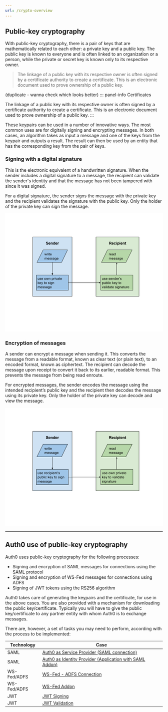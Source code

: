 ```yaml
---
url: /crypto-overview
---
```


## Public-key cryptography

With public-key cryptography, there is a pair of keys that are mathematically related to each other: a private key and a public key. The public key is known to everyone and is often linked to an organization or a person, while the private or secret key is known only to its respective owner.

> The linkage of a public key with its respective owner is often signed by a certificate authority to create a certificate. This is an electronic document used to prove ownership of a public key.

(duplicate - wanna check which looks better)
::: panel-info Certificates

The linkage of a public key with its respective owner is often signed by a certificate authority to create a certificate. This is an electronic document used to prove ownership of a public key.
:::

These keypairs can be used in a number of innovative ways.  The most common uses are for digitally signing and encrypting messages.  In both cases, an algorithm takes as input a message and one of the keys from the keypair and outputs a result.  The result can then be used by an entity that has the corresponding key from the pair of keys. 

### Signing with a digital signature
This is the electronic equivalent of a handwritten signature. When the sender includes a digital signature to a message, the recipient can validate the sender's identity and that the message has not been tampered with since it was signed.

For a digital signature, the sender signs the message with the private key and the recipient validates the signature with the public key.  Only the holder of the private key can sign the message.

![](media/articles/public-key-cryptography/signing-messages.png)

### Encryption of messages
A sender can encrypt a message when sending it. This converts the message from a readable format, known as clear text (or plain text), to an encoded format, known as ciphertext. The recipient can decode the message upon receipt to convert it back to its earlier, readable format. This prevents the message from being read enroute.

For encrypted messages, the sender encodes the message using the intended recipient’s public key and the recipient then decodes the message using its private key. Only the holder of the private key can decode and view the message.

![](media/articles/public-key-cryptography/encrypting-messages.png)

---

## Auth0 use of public-key cryptography

Auth0 uses public-key cryptography for the following processes:
+ Signing and encryption of SAML messages for connections using the SAML protocol
+ Signing and encryption of WS-Fed messages for connections using ADFS
+ Signing of JWT tokens using the RS256 algorithm

Auth0 takes care of generating the keypairs and the certificate, for use in the above cases. You are also provided with a mechanism for downloading the public key/certificate. Typically you will have to give the public key/certificate to any partner entity with whom Auth0 is to exchange messages.

There are, however, a set of tasks you may need to perform, according with the process to be implemented:

| Technology  | Case |
| ----------  | ---- |
| SAML        | [Auth0 as Service Provider (SAML connection)](/saml-auth0-as-sp) |
| SAML        | [Auth0 as Identity Provider (Application with SAML Addon)](/saml-auth0-as-idp) |
| WS-Fed/ADFS | [WS-Fed - ADFS Connection](/wsfed-adfs) |
| WS-Fed/ADFS | [WS-Fed Addon](/wsfed-addon) |
| JWT         | [JWT Signing](/jwt-sign) |
| JWT         | [JWT Validation](/jwt-validate) |
